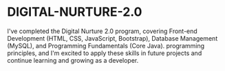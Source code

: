 # DIGITAL-NURTURE-2.0
I've completed the Digital Nurture 2.0 program, covering Front-end Development (HTML, CSS, JavaScript, Bootstrap), Database Management (MySQL), and Programming Fundamentals (Core Java).  programming principles, and I'm excited to apply these skills in future projects and continue learning and growing as a developer.
